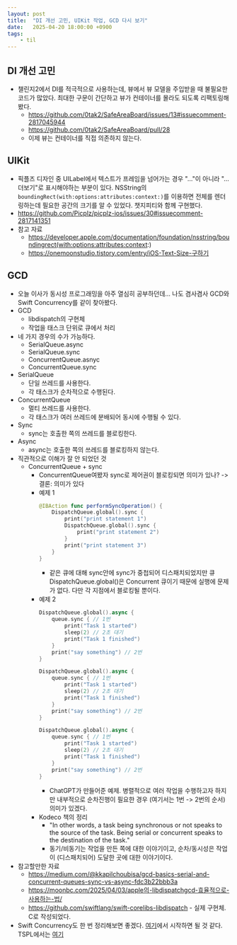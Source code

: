 ```yaml
---
layout: post
title:  "DI 개선 고민, UIKit 작업, GCD 다시 보기"
date:   2025-04-20 18:00:00 +0900
tags:
    - til
---
```


## DI 개선 고민
- 챌린지2에서 DI를 적극적으로 사용하는데, 뷰에서 뷰 모델을 주입받을 때 불필요한 코드가 많았다. 최대한 구문이 간단하고 뷰가 컨테이너를 몰라도 되도록 리팩토링해봤다.
    - https://github.com/0tak2/SafeAreaBoard/issues/13#issuecomment-2817045944
    - https://github.com/0tak2/SafeAreaBoard/pull/28
    - 이제 뷰는 컨테이너를 직접 의존하지 않는다.

## UIKit
- 픽플즈 디자인 중 UILabel에서 텍스트가 프레임을 넘어가는 경우 "..."이 아니라 "...더보기"로 표시해야하는 부분이 있다. NSString의 `boundingRect(with:options:attributes:context:)`를 이용하면 전체를 렌더링하는데 필요한 공간의 크기를 알 수 있었다. 챗지피티와 함께 구현했다.
- https://github.com/Picplz/picplz-ios/issues/30#issuecomment-2817141351
- 참고 자료
    - https://developer.apple.com/documentation/foundation/nsstring/boundingrect(with:options:attributes:context:)
    - https://onemoonstudio.tistory.com/entry/iOS-Text-Size-구하기

## GCD
- 오늘 이사가 동시성 프로그래밍을 아주 열심히 공부하던데... 나도 겸사겸사 GCD와 Swift Concurrency를 같이 찾아봤다.
- GCD
    - libdispatch의 구현체
    - 작업을 태스크 단위로 큐에서 처리
- 네 가지 경우의 수가 가능하다.
    - SerialQueue.async
    - SerialQueue.sync
    - ConcurrentQueue.asnyc
    - ConcurrentQueue.sync
- SerialQueue
    - 단일 쓰레드를 사용한다.
    - 각 태스크가 순차적으로 수행된다.
- ConcurrentQueue
    - 멀티 쓰레드를 사용한다.
    - 각 태스크가 여러 쓰레드에 분배되어 동시에 수행될 수 있다.
- Sync
    - sync는 호출한 쪽의 쓰레드를 블로킹한다.
- Async
    - async는 호출한 쪽의 쓰레드를 블로킹하지 않는다.
- 직관적으로 이해가 잘 안 되었던 것
    - ConcurrentQueue + sync
        - ConcurrentQueue여봤자 sync로 제어권이 블로킹되면 의미가 있나? -> 결론: 의미가 있다
        - 예제 1
            ```swift
            @IBAction func performSyncOperation() {
                DispatchQueue.global().sync {
                    print("print statement 1")
                    DispatchQueue.global().sync {
                        print("print statement 2")
                    }
                    print("print statement 3")
                }
            }
            ```
            - 같은 큐에 대해 sync안에 sync가 중첩되어 디스패치되었지만 큐DispatchQueue.global()은 Concurrent 큐이기 때문에 실행에 문제가 없다. 다만 각 지점에서 블로킹될 뿐이다.
        - 예제 2
            ```swift
            DispatchQueue.global().async {
                queue.sync { // 1번
                    print("Task 1 started")
                    sleep(2) // 2초 대기
                    print("Task 1 finished")
                }
                print("say something") // 2번
            }

            DispatchQueue.global().async {
                queue.sync { // 1번
                    print("Task 1 started")
                    sleep(2) // 2초 대기
                    print("Task 1 finished")
                }
                print("say something") // 2번
            }

            DispatchQueue.global().async {
                queue.sync { // 1번
                    print("Task 1 started")
                    sleep(2) // 2초 대기
                    print("Task 1 finished")
                }
                print("say something") // 2번
            }
            ```
            - ChatGPT가 만들어준 예제. 병렬적으로 여러 작업을 수행하고자 하지만 내부적으로 순차진행이 필요한 경우 (여기서는 1번 -> 2번의 순서) 의미가 있겠다.
        - Kodeco 책의 정리
            - "In other words, a task being synchronous or not speaks to the source of the task. Being serial or concurrent speaks to the destination of the task."
            - 동기/비동기는 작업을 만든 쪽에 대한 이야기이고, 순차/동시성은 작업이 (디스패치되어) 도달한 곳에 대한 이야기이다.
- 참고할만한 자료
    - https://medium.com/@kkapilchoubisa/gcd-basics-serial-and-concurrent-queues-sync-vs-async-fdc3b22bbb3a
    - https://moonbc.com/2025/04/03/apple의-libdispatchgcd-효율적으로-사용하는-법/
    - https://github.com/swiftlang/swift-corelibs-libdispatch - 실제 구현체. C로 작성되었다.
- Swift Concurrency도 한 번 정리해보면 좋겠다. [여기](https://developer.apple.com/videos/play/wwdc2021/10132/)에서 시작하면 될 것 같다. TSPL에서는 [여기](https://docs.swift.org/swift-book/documentation/the-swift-programming-language/concurrency)
